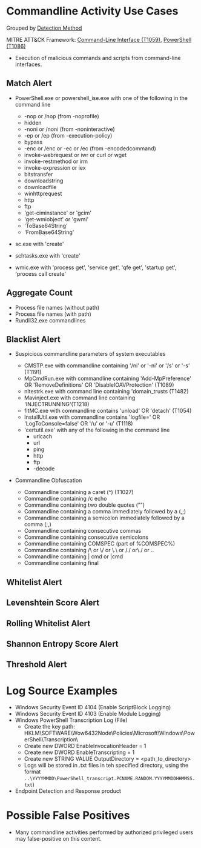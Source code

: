 # Commandline Activity Use Cases

Grouped by [Detection Method](/Detection-Methods.md)

MITRE ATT&CK Framework: [Command-Line Interface (T1059)](https://attack.mitre.org/techniques/T1059), [PowerShell (T1086)](https://attack.mitre.org/techniques/T1086)

- Execution of malicious commands and scripts from command-line interfaces.


## Match Alert
- PowerShell.exe or powershell_ise.exe with one of the following in the command line
  - -nop or /nop (from -noprofile)
  - hidden
  - -noni or /noni (from -noninteractive)
  - -ep or /ep (from -execution-policy)
  - bypass
  - -enc or /enc or -ec or /ec (from -encodedcommand)
  - invoke-webrequest or iwr or curl or wget
  - invoke-restmethod or irm
  - invoke-expression or iex
  - bitstransfer
  - downloadstring
  - downloadfile
  - winhttprequest
  - http
  - ftp
  - 'get-ciminstance' or 'gcim'
  - 'get-wmiobject' or 'gwmi'
  - 'ToBase64String'
  - 'FromBase64String'

- sc.exe with 'create'

- schtasks.exe with 'create'

- wmic.exe with 'process get', 'service get', 'qfe get', 'startup get', 'process call create'



## Aggregate Count
- Process file names (without path)
- Process file names (with path)
- Rundll32.exe commandlines


## Blacklist Alert
- Suspicious commandline parameters of system executables
  - CMSTP.exe with commandline containing '/ni' or '-ni' or '/s' or '-s' (T1191)
  - MpCmdRun.exe with commandline containing 'Add-MpPreference' OR 'RemoveDefinitions' OR 'DisableIOAVProtection' (T1089)
  - nltestrk.exe with command line containing 'domain_trusts (T1482)
  - Mavinject.exe with command line containing 'INJECTRUNNING'(T1218)
  - fltMC.exe with commandline contains 'unload' OR 'detach' (T1054)
  - InstallUtil.exe with commandline contains 'logfile=' OR 'LogToConsole=false' OR '/u' or '-u' (T1118)
  - 'certutil.exe' with any of the following in the command line
    - urlcach
    - url
    - ping
    - http
    - ftp
    - -decode
    
  
- Commandline Obfuscation
  - Commandline containing a caret (^) (T1027)
  - Commandline containing /c echo
  - Commandline containing two double quotes ("")
  - Commandline containing a comma immediately followed by a  (,;)
  - Commandline containing a semicolon immediately followed by a comma (;,)
  - Commandline containing consecutive commas
  - Commandline containing consecutive semicolons
  - Commandline containing COMSPEC (part of %COMSPEC%)
  - Commandline containing /\\ or \\/ or \\.\\ or /./ or\\./ or ..
  - Commandline containing | cmd or |cmd
  - Commandline containing final


## Whitelist Alert


## Levenshtein Score Alert


## Rolling Whitelist Alert



## Shannon Entropy Score Alert


## Threshold Alert


# Log Source Examples
- Windows Security Event ID 4104 (Enable ScriptBlock Logging)
- Windows Security Event ID 4103 (Enable Module Logging)
- Windows PowerShell Transcription Log (File)
  - Create the key path: HKLM\SOFTWARE\Wow6432Node\Policies\Microsoft\Windows\PowerShell\Transcription\
  - Create new DWORD EnableInvocationHeader = 1
  - Create new DWORD EnableTranscripting = 1
  - Create new STRING VALUE OutputDirectory = <path_to_directory>
  - Logs will be stored in .txt files in teh specified directory, using the format `..\YYYYMMDD\PowerShell_transcript.PCNAME.RANDOM.YYYYMMDDHHMMSS.txt`)
- Endpoint Detection and Response product


# Possible False Positives
- Many commandline activities performed by authorized privileged users may false-positive on this content.
